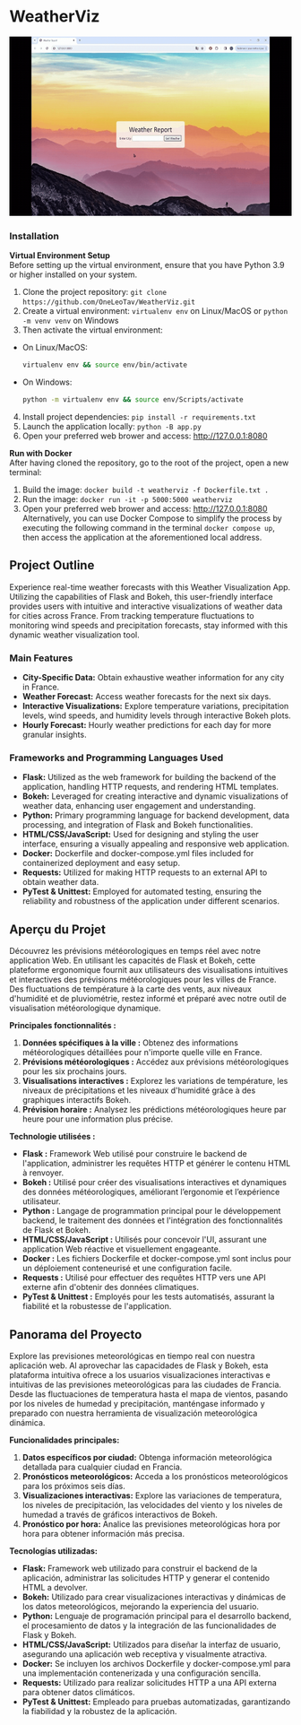 # WeatherViz
<img src="img/meteo_gif.gif" alt="Overview GIF" width="550" height="320">

### Installation
**Virtual Environment Setup**\
Before setting up the virtual environment, ensure that you have Python 3.9 or higher installed on your system.
1. Clone the project repository: `git clone https://github.com/OneLeoTav/WeatherViz.git`
2. Create a virtual environment: `virtualenv env` on Linux/MacOS or `python -m venv venv` on Windows
3. Then activate the virtual environment:
- On Linux/MacOS:
  ```bash
  virtualenv env && source env/bin/activate
  ```
- On Windows:
    ```bash
    python -m virtualenv env && source env/Scripts/activate
    ```
4. Install project dependencies: `pip install -r requirements.txt`
5. Launch the application locally: `python -B app.py`
6. Open your preferred web brower and access: http://127.0.0.1:8080

**Run with Docker**\
After having cloned the repository, go to the root of the project, open a new terminal:
1. Build the image: `docker build -t weatherviz -f Dockerfile.txt .`
2. Run the image: `docker run -it -p 5000:5000 weatherviz`
3. Open your preferred web brower and access: http://127.0.0.1:8080
Alternatively, you can use Docker Compose to simplify the process by executing the following command in the terminal `docker compose up`, then access the application at the aforementioned local address.

## Project Outline
Experience real-time weather forecasts with this Weather Visualization App. Utilizing the capabilities of Flask and Bokeh, this user-friendly interface provides users with intuitive and interactive visualizations of weather data for cities across France. From tracking temperature fluctuations to monitoring wind speeds and precipitation forecasts, stay informed with this dynamic weather visualization tool.

### Main Features
- **City-Specific Data:** Obtain exhaustive weather information for any city in France.
- **Weather Forecast:** Access weather forecasts for the next six days.
- **Interactive Visualizations:** Explore temperature variations, precipitation levels, wind speeds, and humidity levels through interactive Bokeh plots.
- **Hourly Forecast:** Hourly weather predictions for each day for more granular insights.

### Frameworks and Programming Languages Used
- **Flask:** Utilized as the web framework for building the backend of the application, handling HTTP requests, and rendering HTML templates.
- **Bokeh:** Leveraged for creating interactive and dynamic visualizations of weather data, enhancing user engagement and understanding.
- **Python:** Primary programming language for backend development, data processing, and integration of Flask and Bokeh functionalities.
- **HTML/CSS/JavaScript:** Used for designing and styling the user interface, ensuring a visually appealing and responsive web application.
- **Docker:** Dockerfile and docker-compose.yml files included for containerized deployment and easy setup.
- **Requests:** Utilized for making HTTP requests to an external API to obtain weather data.
- **PyTest & Unittest:** Employed for automated testing, ensuring the reliability and robustness of the application under different scenarios.

## Aperçu du Projet
Découvrez les prévisions météorologiques en temps réel avec notre application Web. En utilisant les capacités de Flask et Bokeh, cette plateforme ergonomique fournit aux utilisateurs des visualisations intuitives et interactives des prévisions météorologiques pour les villes de France. Des fluctuations de température à la carte des vents, aux niveaux d'humidité et de pluviométrie, restez informé et préparé avec notre outil de visualisation météorologique dynamique.

**Principales fonctionnalités :**
1. **Données spécifiques à la ville :** Obtenez des informations météorologiques détaillées pour n'importe quelle ville en France.
2. **Prévisions météorologiques :** Accédez aux prévisions météorologiques pour les six prochains jours.
3. **Visualisations interactives :** Explorez les variations de température, les niveaux de précipitations et les niveaux d'humidité grâce à des graphiques interactifs Bokeh.
4. **Prévision horaire :** Analysez les prédictions météorologiques heure par heure pour une information plus précise.

**Technologie utilisées :**
- **Flask :** Framework Web utilisé pour construire le backend de l'application, administrer les requêtes HTTP et générer le contenu HTML à renvoyer.
- **Bokeh :** Utilisé pour créer des visualisations interactives et dynamiques des données météorologiques, améliorant l’ergonomie et l’expérience utilisateur.
- **Python :** Langage de programmation principal pour le développement backend, le traitement des données et l'intégration des fonctionnalités de Flask et Bokeh.
- **HTML/CSS/JavaScript :** Utilisés pour concevoir l'UI, assurant une application Web réactive et visuellement engageante.
- **Docker :** Les fichiers Dockerfile et docker-compose.yml sont inclus pour un déploiement conteneurisé et une configuration facile.
- **Requests :** Utilisé pour effectuer des requêtes HTTP vers une API externe afin d'obtenir des données climatiques.
- **PyTest & Unittest :** Employés pour les tests automatisés, assurant la fiabilité et la robustesse de l'application.
  
## Panorama del Proyecto
Explore las previsiones meteorológicas en tiempo real con nuestra aplicación web. Al aprovechar las capacidades de Flask y Bokeh, esta plataforma intuitiva ofrece a los usuarios visualizaciones interactivas e intuitivas de las previsiones meteorológicas para las ciudades de Francia. Desde las fluctuaciones de temperatura hasta el mapa de vientos, pasando por los niveles de humedad y precipitación, manténgase informado y preparado con nuestra herramienta de visualización meteorológica dinámica.

**Funcionalidades principales:**
1. **Datos específicos por ciudad:** Obtenga información meteorológica detallada para cualquier ciudad en Francia.
2. **Pronósticos meteorológicos:** Acceda a los pronósticos meteorológicos para los próximos seis días.
3. **Visualizaciones interactivas:** Explore las variaciones de temperatura, los niveles de precipitación, las velocidades del viento y los niveles de humedad a través de gráficos interactivos de Bokeh.
4. **Pronóstico por hora:** Analice las previsiones meteorológicas hora por hora para obtener información más precisa.

**Tecnologías utilizadas:**
- **Flask:** Framework web utilizado para construir el backend de la aplicación, administrar las solicitudes HTTP y generar el contenido HTML a devolver.
- **Bokeh:** Utilizado para crear visualizaciones interactivas y dinámicas de los datos meteorológicos, mejorando la experiencia del usuario.
- **Python:** Lenguaje de programación principal para el desarrollo backend, el procesamiento de datos y la integración de las funcionalidades de Flask y Bokeh.
- **HTML/CSS/JavaScript:** Utilizados para diseñar la interfaz de usuario, asegurando una aplicación web receptiva y visualmente atractiva.
- **Docker:** Se incluyen los archivos Dockerfile y docker-compose.yml para una implementación contenerizada y una configuración sencilla.
- **Requests:** Utilizado para realizar solicitudes HTTP a una API externa para obtener datos climáticos.
- **PyTest & Unittest:** Empleado para pruebas automatizadas, garantizando la fiabilidad y la robustez de la aplicación.
